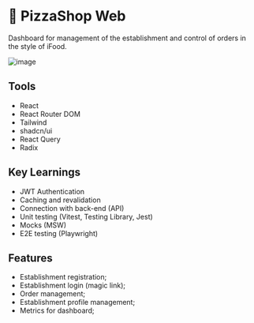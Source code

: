 # 🍕 PizzaShop Web

Dashboard for management of the establishment and control of orders in the style of iFood.

![image](https://github.com/diogoazevedoo/pizzashop-web/assets/88426589/147657a2-485a-41cb-91dc-d8be56a61ae6)

## Tools

- React
- React Router DOM
- Tailwind
- shadcn/ui
- React Query
- Radix

## Key Learnings

- JWT Authentication
- Caching and revalidation
- Connection with back-end (API)
- Unit testing (Vitest, Testing Library, Jest)
- Mocks (MSW)
- E2E testing (Playwright)

## Features

- Establishment registration;
- Establishment login (magic link);
- Order management;
- Establishment profile management;
- Metrics for dashboard;
